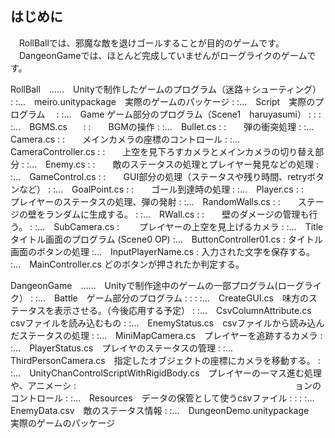 ## はじめに

　RollBallでは、邪魔な敵を退けゴールすることが目的のゲームです。
　DangeonGameでは、ほとんど完成していませんがローグライクのゲームです。

RollBall　……　Unityで制作したゲームのプログラム（迷路＋シューティング）
 :
 :…　meiro.unitypackage　実際のゲームのパッケージ
 :
 :…　Script　実際のプログラム
 　:
   :…　Game ゲーム部分のプログラム（Scene1　haruyasumi）
   : :
   : :…　BGMS.cs　
   : :　　BGMの操作
   : :…　Bullet.cs
   : :　　弾の衝突処理
   : :…　Camera.cs
   : :　　メインカメラの座標のコントロール
   : :…　CameraController.cs
   : :　　上空を見下ろすカメラとメインカメラの切り替え部分
   : :…　Enemy.cs
   : :　　敵のステータスの処理とプレイヤー発見などの処理
   : :…　GameControl.cs
   : :　　GUI部分の処理（ステータスや残り時間、retryボタンなど）
   : :…　GoalPoint.cs
   : :　　ゴール到達時の処理
   : :…　Player.cs
   : :　　プレイヤーのステータスの処理、弾の発射
   : :…　RandomWalls.cs
   : :　　ステージの壁をランダムに生成する。
   : :…　RWall.cs
   : :　　壁のダメージの管理も行う。
   : :…　SubCamera.cs
   :  　　プレイヤーの上空を見上げるカメラ
   :
   :…　Title　タイトル画面のプログラム (Scene0 OP)
     :…　ButtonController01.cs
     :     タイトル画面のボタンの処理
     :…　InputPlayerName.cs
     :     入力された文字を保存する。
     :…　MainController.cs
           どのボタンが押されたか判定する。




DangeonGame　……　Unityで制作途中のゲームの一部プログラム(ローグライク）
 :
 :…　Battle　ゲーム部分のプログラム
 :     :
 :     :…　CreateGUI.cs　味方のステータスを表示させる。（今後応用する予定）
 :     :…　CsvColumnAttribute.cs　csvファイルを読み込むもの
 :     :…　EnemyStatus.cs　csvファイルから読み込んだステータスの処理
 :     :…　MiniMapCamera.cs　プレイヤーを追跡するカメラ
 :     :…　PlayerStatus.cs　プレイヤのステータスの管理
 :     :…　ThirdPersonCamera.cs　指定したオブジェクトの座標にカメラを移動する。
 :     :…　UnityChanControlScriptWithRigidBody.cs　プレイヤーの一マス進む処理や、アニメーシ  :　　　　　　　　　　　　　　　　　　　　　　　　　ョンのコントロール
 :
 :…　Resources　データの保管として使うcsvファイル
 :     :
 :     :…　EnemyData.csv　敵のステータス情報
 :
 :…　DungeonDemo.unitypackage　実際のゲームのパッケージ



